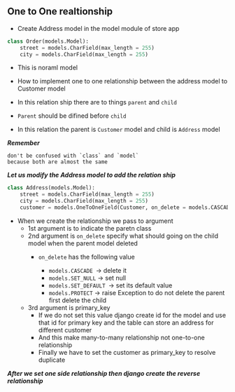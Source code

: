 ## One to One realtionship 
- Create Address model  in the model module of store app

```Python
class Order(models.Model):
    street = models.CharField(max_length = 255)
    city = models.CharField(max_length = 255)
```

- This is noraml model

- How to implement one to one relationship between the address model to Customer model
- In this relation ship there are to things `parent`
and `child` 
- `Parent` should be difined before `child`
- In this relation the parent is `Customer` model
and child is `Address` model

___Remember___
    
    don't be confused with `class` and `model`
    because both are almost the same

___Let us modify the Address model to add the relation ship___

```python
class Address(models.Model):
    street = models.CharField(max_length = 255)
    city = models.CharField(max_length = 255)
    customer = models.OneToOneField(Customer, on_delete = models.CASCADE, primary_key =True)
```

- When we create the relationship  we pass to argument
    - 1st argument is to indicate the paretn class
    - 2nd argument is `on_delete` specify what should going on the child model when the parent model deleted
        - `on_delete` has the following value

            - `models.CASCADE `-> delete it
            - `models.SET_NULL` -> set null 
            - `models.SET_DEFAULT `-> set its default value
            - `models.PROTECT` -> raise Exception to do not delete the parent first delete the child
    - 3rd argument is primary_key
        - If we do not set this value django create id for the model and use that id for primary key and the table can store an address for different customer 
        - And this make many-to-many relationship not one-to-one relationship 
        - Finally we have to set the customer as primary_key to resolve duplicate

___After we set  one side relationship then django create the reverse relationship___